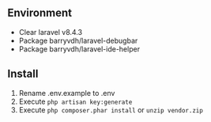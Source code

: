 
## Environment

* Clear laravel v8.4.3
* Package barryvdh/laravel-debugbar
* Package barryvdh/laravel-ide-helper

## Install

1. Rename .env.example to .env
2. Execute `php artisan key:generate`
3. Execute `php composer.phar install` or `unzip vendor.zip`
